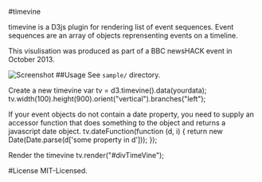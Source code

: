 #timevine

timevine is a  D3js plugin for rendering list of event sequences. Event sequences are an array of objects reprensenting events on a timeline. 

This visulisation was produced as part of a BBC newsHACK event in October 2013.

![Screenshot](https://github.com/thehogfather/timevine/blob/master/sample/timevine.png)
##Usage
See `sample/` directory.


Create a new timevine
    var tv = d3.timevine().data(yourdata);
    tv.width(100).height(900).orient("vertical").branches("left");

If your event objects do not contain a date property, you need to supply an accessor function that does something to the object and returns a javascript date object.
    tv.dateFunction(function (d, i) {
        return new Date(Date.parse(d['some property in d']));
    });
    
Render the timevine
    tv.render("#divTimeVine");
    
#License
MIT-Licensed.